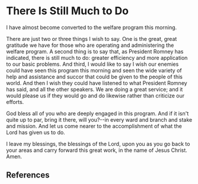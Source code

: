 # There Is Still Much to Do

I have almost become converted to the welfare program this morning.

There are just two or three things I wish to say. One is the great, great
gratitude we have for those who are operating and administering the welfare
program. A second thing is to say that, as President Romney has indicated,
there is still much to do: greater efficiency and more application to our
basic problems. And third, I would like to say I wish our enemies could have
seen this program this morning and seen the wide variety of help and
assistance and succor that could be given to the people of this world. And
then I wish they could have listened to what President Romney has said, and
all the other speakers. We are doing a great service; and it would please us
if they would go and do likewise rather than criticize our efforts.

God bless all of you who are deeply engaged in this program. And if it isn't
quite up to par, bring it there, will you?--in every ward and branch and stake
and mission. And let us come nearer to the accomplishment of what the Lord has
given us to do.

I leave my blessings, the blessings of the Lord, upon you as you go back to
your areas and carry forward this great work, in the name of Jesus Christ.
Amen.

## References


